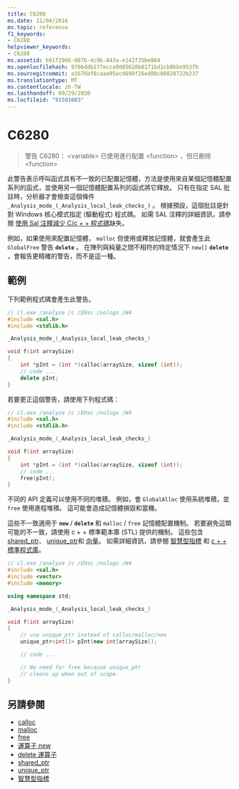 ```yaml
---
title: C6280
ms.date: 11/04/2016
ms.topic: reference
f1_keywords:
- C6280
helpviewer_keywords:
- C6280
ms.assetid: b91f2966-0876-4c9b-843a-e142f35be864
ms.openlocfilehash: 9706ddb177ecca9d05620b8171bd1cb8bbe953fb
ms.sourcegitcommit: a1676bf6caae05ecd698f26ed80c08828722b237
ms.translationtype: MT
ms.contentlocale: zh-TW
ms.lasthandoff: 09/29/2020
ms.locfileid: "91501083"
---
```

# <a name="c6280"></a>C6280

> 警告 C6280： \<variable> 已使用進行配置 \<function> ，但已刪除 \<function>

此警告表示呼叫函式具有不一致的已配置記憶體，方法是使用來自某個記憶體配置系列的函式，並使用另一個記憶體配置系列的函式將它釋放。 只有在指定 SAL 批註時，分析器才會檢查這個條件 `_Analysis_mode_(_Analysis_local_leak_checks_)` 。 根據預設，這個批註是針對 Windows 核心模式指定 (驅動程式) 程式碼。 如需 SAL 注釋的詳細資訊，請參閱 [使用 Sal 注釋減少 C/c + + 程式碼](../code-quality/using-sal-annotations-to-reduce-c-cpp-code-defects.md)缺失。

例如，如果使用來配置記憶體， `malloc` 但使用或釋放記憶體，就會產生此 `GlobalFree` 警告 **`delete`** 。 在陣列與純量之間不相符的特定情況下 `new[]` **`delete`** ，會報告更精確的警告，而不是這一種。

## <a name="example"></a>範例

下列範例程式碼會產生此警告。

```cpp
// cl.exe /analyze /c /EHsc /nologo /W4
#include <sal.h>
#include <stdlib.h>

_Analysis_mode_(_Analysis_local_leak_checks_)

void f(int arraySize)
{
    int *pInt = (int *)calloc(arraySize, sizeof (int));
    // code ...
    delete pInt;
}
```

若要更正這個警告，請使用下列程式碼：

```cpp
// cl.exe /analyze /c /EHsc /nologo /W4
#include <sal.h>
#include <stdlib.h>

_Analysis_mode_(_Analysis_local_leak_checks_)

void f(int arraySize)
{
    int *pInt = (int *)calloc(arraySize, sizeof (int));
    // code ...
    free(pInt);
}
```

不同的 API 定義可以使用不同的堆積。 例如，會 `GlobalAlloc` 使用系統堆積，並 `free` 使用進程堆積。 這可能會造成記憶體損毀和當機。

這些不一致適用于 **`new`** / **`delete`** 和 `malloc` / `free` 記憶體配置機制。 若要避免這類可能的不一致，請使用 c + + 標準範本庫 (STL) 提供的機制。 這些包含 [shared_ptr](../standard-library/shared-ptr-class.md)、 [unique_ptr](../standard-library/unique-ptr-class.md)和 [向量](../standard-library/vector.md)。 如需詳細資訊，請參閱 [智慧型指標](../cpp/smart-pointers-modern-cpp.md) 和 [c + + 標準程式庫](../standard-library/cpp-standard-library-reference.md)。

```cpp
// cl.exe /analyze /c /EHsc /nologo /W4
#include <sal.h>
#include <vector>
#include <memory>

using namespace std;

_Analysis_mode_(_Analysis_local_leak_checks_)

void f(int arraySize)
{
    // use unique_ptr instead of calloc/malloc/new
    unique_ptr<int[]> pInt(new int[arraySize]);

    // code ...

    // No need for free because unique_ptr
    // cleans up when out of scope.
}
```

## <a name="see-also"></a>另請參閱

- [calloc](../c-runtime-library/reference/calloc.md)
- [malloc](../c-runtime-library/reference/malloc.md)
- [free](../c-runtime-library/reference/free.md)
- [運算子 new](../cpp/new-operator-cpp.md)
- [delete 運算子](../cpp/delete-operator-cpp.md)
- [shared_ptr](../standard-library/shared-ptr-class.md)
- [unique_ptr](../standard-library/unique-ptr-class.md)
- [智慧型指標](../cpp/smart-pointers-modern-cpp.md)
